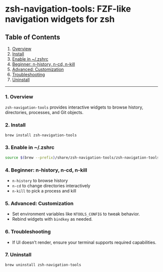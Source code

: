 # zsh-navigation-tools: FZF-like navigation widgets for zsh

## Table of Contents

1. [Overview](#1-overview)
2. [Install](#2-install)
3. [Enable in ~/.zshrc](#3-enable-in-zshrc)
4. [Beginner: n-history, n-cd, n-kill](#4-beginner-n-history-n-cd-n-kill)
5. [Advanced: Customization](#5-advanced-customization)
6. [Troubleshooting](#6-troubleshooting)
7. [Uninstall](#7-uninstall)

-----

### 1. Overview

`zsh-navigation-tools` provides interactive widgets to browse history, directories, processes, and Git objects.

### 2. Install

```bash
brew install zsh-navigation-tools
```

### 3. Enable in ~/.zshrc

```zsh
source $(brew --prefix)/share/zsh-navigation-tools/zsh-navigation-tools.plugin.zsh
```

### 4. Beginner: n-history, n-cd, n-kill

- `n-history` to browse history
- `n-cd` to change directories interactively
- `n-kill` to pick a process and kill

### 5. Advanced: Customization

- Set environment variables like `NTOOLS_CONFIG` to tweak behavior.
- Rebind widgets with `bindkey` as needed.

### 6. Troubleshooting

- If UI doesn’t render, ensure your terminal supports required capabilities.

### 7. Uninstall

```bash
brew uninstall zsh-navigation-tools
```
